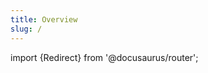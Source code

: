 ```yaml
---
title: Overview
slug: /
---
```


import {Redirect} from '@docusaurus/router';

<Redirect to="/docs/overview" />